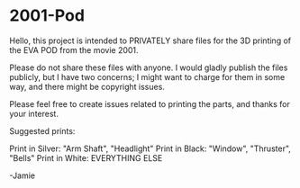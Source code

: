 # 2001-Pod
Hello, this project is intended to PRIVATELY share files for the 3D printing of the EVA POD from the movie 2001.

Please do not share these files with anyone.  I would gladly publish the files publicly, but I have two concerns; I might want to charge for them in some way, and there might be copyright issues.

Please feel free to create issues related to printing the parts, and thanks for your interest.

Suggested prints:

Print in Silver: "Arm Shaft", "Headlight"
Print in Black: "Window", "Thruster", "Bells"
Print in White: EVERYTHING ELSE

-Jamie
